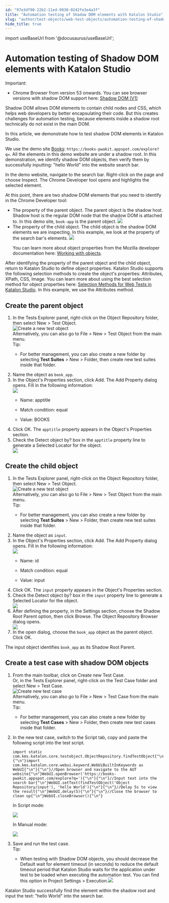 ```yaml
---
id: "97e3df90-22b2-11ed-9930-0242fe3e4a3f"
title: "Automation testing of Shadow DOM elements with Katalon Studio"
slug: "author/test-objects/web-test-objects/automation-testing-of-shadow-dom-elements-with-katalon-studio"
hide_title: true
---
```

import useBaseUrl from '@docusaurus/useBaseUrl';


# <a id="id" class="anchor_top_offset"/><a id="ariaid-title1" class="anchor_top_offset"/>Automation testing of Shadow DOM elements with Katalon Studio

<div xmlns="http://www.w3.org/1999/xhtml" className="note important note_important"><span className="note__title">Important:</span> <ul className="ul"><li className="li">Chrome Browser from version 53 onwards. You can see browser versions with shadow DOM support here: <a className="xref j-external-link" href="https://caniuse.com/shadowdomv1" target="_blank">Shadow DOM (V1)</a> </li></ul></div>
<p xmlns="http://www.w3.org/1999/xhtml" className="p">Shadow DOM allows DOM elements to contain child nodes and CSS, which helps web developers by better encapsulating their code. But this creates challenges for automation testing, because elements inside a shadow root technically do not exist in the main DOM.</p> 
<p xmlns="http://www.w3.org/1999/xhtml" className="p">In this article, we demonstrate how to test shadow DOM elements in <span className="ph">Katalon Studio</span>.</p> 
<p xmlns="http://www.w3.org/1999/xhtml" className="p">We use the demo site <a className="xref j-external-link" href="https://books-pwakit.appspot.com/explore?q=" target="_blank">Books</a>: <code className="ph codeph">https://books-pwakit.appspot.com/explore?q=</code>. All the elements in this demo website are under a shadow root. In this demonstration, we identify shadow DOM objects, then verify them by successfully inputting: "hello World" into the website search bar.</p> 
<p xmlns="http://www.w3.org/1999/xhtml" className="p">In the demo website, navigate to the search bar. Right-click on the page and choose <span className="ph uicontrol">Inspect</span>. The <span className="ph uicontrol">Chrome Developer</span> tool opens and highlights the selected element.</p> 
<div xmlns="http://www.w3.org/1999/xhtml" className="p">At this point, there are two shadow DOM elements that you need to identify in the Chrome Developer tool: <ul className="ul"><li className="li"> The property of the parent object. The parent object is the shadow host. Shadow host is the regular DOM node that the shadow DOM is attached to. In this demo site, <code className="ph codeph">book-app</code> is the parent object. <img className="image" src={useBaseUrl("/caad67e0-750d-11ed-a602-0242cfbc79b5.png")} /></li><li className="li">The property of the child object. The child object is the shadow DOM elements we are inspecting. In this example, we look at the property of the search bar's elements. <img className="image" src={useBaseUrl("/cbe105e0-750d-11ed-a602-0242cfbc79b5.png")} /><p className="p">You can learn more about object properties from the Mozilla developer documentation here: <a className="xref j-external-link" href="https://developer.mozilla.org/en-US/docs/Web/JavaScript/Guide/Working_with_Objects" target="_blank">Working with objects</a>.</p></li></ul>After identifying the property of the parent object and the child object, return to <span className="ph">Katalon Studio</span> to define object properties. <span className="ph">Katalon Studio</span> supports the following selection methods to create the object's properties: Attributes, XPath, CSS, Image. You can learn more about using the best selection method for object properties here: <a className="xref" href="/author/test-objects/web-test-objects/selection-methods-for-web-tests-in-katalon-studio">Selection Methods for Web Tests in <span className="ph">Katalon Studio</span></a>. In this example, we use the Attributes method. </div>

## <a id="task-5882" class="anchor_top_offset"/>Create the parent object

<ol xmlns="http://www.w3.org/1999/xhtml" className="ol steps"><li className="li step stepexpand"><span className="ph cmd">In the <span className="ph uicontrol">Tests Explorer</span> panel, right-click on the&nbsp;<span className="ph uicontrol">Object Repository</span>&nbsp;folder, then select&nbsp;<span className="ph uicontrol">New</span> &gt; <span className="ph uicontrol">Test Object</span>.</span><div className="itemgroup info"><img className="image" width={500} src={useBaseUrl("/4569c860-9b67-11ec-ad3c-024208599ecc.png")} alt="Create a new test object" /></div><div className="itemgroup info">Alternatively, you can also go to <span className="ph uicontrol">File</span> &gt; <span className="ph uicontrol">New</span> &gt; <span className="ph uicontrol">Test Object</span> from the main menu.</div><div className="itemgroup info"><div className="note tip note_tip"><span className="note__title">Tip:</span> <ul className="ul"><li className="li"><p className="p">For better management, you can also create a new folder by selecting&nbsp;<strong className="ph b"><span className="ph uicontrol">Test Suites</span></strong> &gt; <span className="ph uicontrol">New</span> &gt; <span className="ph uicontrol">Folder</span>, then create new test suites inside that folder.</p></li></ul></div></div></li><li className="li step stepexpand"><span className="ph cmd">Name the object as <code className="ph codeph">book_app</code>.</span></li><li className="li step stepexpand"><span className="ph cmd">In the <span className="ph uicontrol">Object's Properties</span> section, click <span className="ph uicontrol">Add</span>. The <span className="ph uicontrol">Add Property</span> dialog opens. Fill in the following information:</span><div className="itemgroup info"><img className="image" width={500} src={useBaseUrl("/c9ff9bb0-750d-11ed-a602-0242cfbc79b5.png")} /></div><div className="itemgroup info"><ul className="ul"><li className="li"><p className="p">Name: apptitle</p></li><li className="li"><p className="p">Match condition: equal</p></li><li className="li"><p className="p">Value: BOOKS</p></li></ul></div></li><li className="li step stepexpand"><span className="ph cmd">Click <span className="ph uicontrol">OK</span>. The <code className="ph codeph">apptitle</code> property appears in the <span className="ph uicontrol">Object's Properties</span> section.</span></li><li className="li step stepexpand"><span className="ph cmd">Check the <span className="ph uicontrol">Detect object by?</span> box in the <code className="ph codeph">apptitle</code> property line to generate a <span className="ph uicontrol">Selected Locator</span> for the object.</span><div className="itemgroup info"><img className="image" src={useBaseUrl("/cb10e4a0-750d-11ed-a602-0242cfbc79b5.png")} /></div></li></ol> 

## <a id="task-14e8e742" class="anchor_top_offset"/>Create the child object

<ol xmlns="http://www.w3.org/1999/xhtml" className="ol steps"><li className="li step stepexpand"><span className="ph cmd">In the <span className="ph uicontrol">Tests Explorer</span> panel, right-click on the&nbsp;<span className="ph uicontrol">Object Repository</span>&nbsp;folder, then select&nbsp;<span className="ph uicontrol">New</span> &gt; <span className="ph uicontrol">Test Object</span>.</span><div className="itemgroup info"><img className="image" width={500} src={useBaseUrl("/4569c860-9b67-11ec-ad3c-024208599ecc.png")} alt="Create a new test object" /></div><div className="itemgroup info">Alternatively, you can also go to <span className="ph uicontrol">File</span> &gt; <span className="ph uicontrol">New</span> &gt; <span className="ph uicontrol">Test Object</span> from the main menu.</div><div className="itemgroup info"><div className="note tip note_tip"><span className="note__title">Tip:</span> <ul className="ul"><li className="li"><p className="p">For better management, you can also create a new folder by selecting&nbsp;<strong className="ph b"><span className="ph uicontrol">Test Suites</span></strong> &gt; <span className="ph uicontrol">New</span> &gt; <span className="ph uicontrol">Folder</span>, then create new test suites inside that folder.</p></li></ul></div></div></li><li className="li step stepexpand"><span className="ph cmd">Name the object as <code className="ph codeph">input</code>.</span></li><li className="li step stepexpand"><span className="ph cmd">In the <span className="ph uicontrol">Object's Properties</span> section, click <span className="ph uicontrol">Add</span>. The <span className="ph uicontrol">Add Property</span> dialog opens. Fill in the following information:</span><div className="itemgroup info"><img className="image" width={500} src={useBaseUrl("/cbf7e940-750d-11ed-a602-0242cfbc79b5.png")} /></div><div className="itemgroup info"><ul className="ul"><li className="li"><p className="p">Name: id</p></li><li className="li"><p className="p">Match condition: equal</p></li><li className="li"><p className="p">Value: input</p></li></ul></div></li><li className="li step stepexpand"><span className="ph cmd">Click <span className="ph uicontrol">OK</span>. The <code className="ph codeph">input</code> property appears in the <span className="ph uicontrol">Object's Properties</span> section.</span></li><li className="li step stepexpand"><span className="ph cmd">Check the <span className="ph uicontrol">Detect object by?</span> box in the <code className="ph codeph">input</code> property line to generate a <span className="ph uicontrol">Selected Locator</span> for the object.</span><div className="itemgroup info"><img className="image" src={useBaseUrl("/ca8a4f80-750d-11ed-a602-0242cfbc79b5.png")} /></div></li><li className="li step stepexpand"><span className="ph cmd">After defining the property, in the <span className="ph uicontrol">Settings</span> section, choose the <span className="ph uicontrol">Shadow Root Parent</span> option, then click <span className="ph uicontrol">Browse</span>. The <span className="ph uicontrol">Object Repository Browser</span> dialog opens.</span><div className="itemgroup info"><img className="image" src={useBaseUrl("/c9be4cf0-750d-11ed-a602-0242cfbc79b5.png")} /></div></li><li className="li step stepexpand"><span className="ph cmd">In the open dialog, choose the <code className="ph codeph">book_app</code> object as the parent object. Click <span className="ph uicontrol">OK</span>.</span></li></ol> 
<section xmlns="http://www.w3.org/1999/xhtml" className="section result">The input object identifies <code className="ph codeph">book_app</code> as its <span className="ph uicontrol">Shadow Root Parent</span>.</section> 

## <a id="task-1104" class="anchor_top_offset"/>Create a test case with shadow DOM objects

<ol xmlns="http://www.w3.org/1999/xhtml" className="ol steps"><li className="li step stepexpand"><span className="ph cmd">From the main toolbar, click on <span className="ph uicontrol">Create new Test Case</span>.</span><div className="itemgroup info">Or, in the <span className="ph uicontrol">Tests Explorer</span> panel, right-click on the <span className="ph uicontrol">Test Case</span> folder and select <span className="ph uicontrol">New</span> &gt; <span className="ph uicontrol">Test Case</span>.</div><div className="itemgroup info"><img className="image" width={500} src={useBaseUrl("/7ecfa660-e2f7-11ec-a2dc-0242fe3e4a3f.png")} alt="Create new test case" /></div><div className="itemgroup info">Alternatively, you can also go to <span className="ph uicontrol">File</span> &gt; <span className="ph uicontrol">New</span> &gt; <span className="ph uicontrol">Test Case</span> from the main menu.</div><div className="itemgroup info"><div className="note tip note_tip"><span className="note__title">Tip:</span> <ul className="ul"><li className="li"><p className="p">For better management, you can also create a new folder by selecting <strong className="ph b"><span className="ph uicontrol">Test Cases</span></strong> &gt; <span className="ph uicontrol">New</span> &gt; <span className="ph uicontrol">Folder</span>, then create new test cases inside that folder.</p></li></ul></div></div></li><li className="li step stepexpand"><span className="ph cmd">In the new test case, switch to the <span className="ph uicontrol">Script</span> tab, copy and paste the following script into the test script.</span><div className="itemgroup info"><pre className="pre codeblock"><code>import static com.kms.katalon.core.testobject.ObjectRepository.findTestObject{"\n"}{"\n"}import com.kms.katalon.core.webui.keyword.WebUiBuiltInKeywords as WebUI{"\n"}{"\n"}//Open browser and navigate to the AUT website{"\n"}WebUI.openBrowser('https://books-pwakit.appspot.com/explore?q='){"\n"}{"\n"}//Input text into the search bar{"\n"}WebUI.setText(findTestObject('Object Repository/input'), 'hello World'){"\n"}{"\n"}//Delay 5s to view the result{"\n"}WebUI.delay(5){"\n"}{"\n"}//Close the browser to clean up{"\n"}WebUI.closeBrowser(){"\n"}</code></pre>In <span className="ph uicontrol">Script</span> mode:<p className="p"><img className="image" width={600} src={useBaseUrl("/ca75dd20-750d-11ed-a602-0242cfbc79b5.png")} /></p>In <span className="ph uicontrol">Manual</span> mode:<p className="p"><img className="image" width={600} src={useBaseUrl("/cb739e10-750d-11ed-a602-0242cfbc79b5.png")} /></p></div></li><li className="li step stepexpand"><span className="ph cmd">Save and run the test case.</span><div className="itemgroup info"><div className="note tip note_tip"><span className="note__title">Tip:</span> <ul className="ul"><li className="li"><p className="p">When testing with Shadow DOM objects, you should decrease the <span className="ph uicontrol">Default wait for element timeout (in seconds)</span>   to reduce the default timeout period that Katalon Studio waits for the application under test to be loaded when executing the automation test. You can find this option in <span className="ph uicontrol">Project Settings</span> &gt; <span className="ph uicontrol">Execution</span>.<img className="image" src={useBaseUrl("/ca5053c0-750d-11ed-a602-0242cfbc79b5.png")} /></p></li></ul></div></div></li></ol> 
<section xmlns="http://www.w3.org/1999/xhtml" className="section result">Katalon Studio  successfully find the element within the shadow root and input the text: "hello World" into the search bar.</section> 
